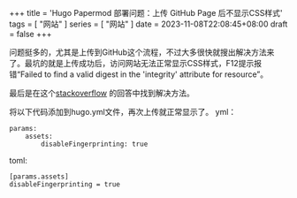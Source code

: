 +++
title = 'Hugo Papermod 部署问题：上传 GitHub Page 后不显示CSS样式'
tags = [ "网站" ]
series = [ "网站" ]
date = 2023-11-08T22:08:45+08:00
draft = false
+++

问题挺多的，尤其是上传到GitHub这个流程，不过大多很快就搜出解决方法来了。最坑的就是上传成功后，访问网站无法正常显示CSS样式，F12提示报错“Failed to find a valid digest in the 'integrity' attribute for resource”。

最后是在这个[stackoverflow](https://stackoverflow.com/questions/65040931/hugo-failed-to-find-a-valid-digest-in-the-integrity-attribute-for-resource) 的回答中找到解决方法。

将以下代码添加到hugo.yml文件，再次上传就正常显示了。
yml：
```
params:
    assets:
        disableFingerprinting: true
```

toml:
```
[params.assets]
disableFingerprinting = true
```

